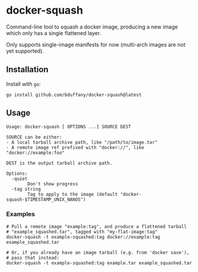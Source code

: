 # docker-squash

Command-line tool to squash a docker image, producing a new image which
only has a single flattened layer.

Only supports single-image manifests for now (multi-arch images are
not yet supported).

## Installation

Install with `go`:

```shell
go install github.com/bduffany/docker-squash@latest
```

## Usage

```
Usage: docker-squash [ OPTIONS ...] SOURCE DEST

SOURCE can be either:
- A local tarball archive path, like "/path/to/image.tar"
- A remote image ref prefixed with "docker://", like "docker://example:foo"

DEST is the output tarball archive path.

Options:
  -quiet
        Don't show progress
  -tag string
        Tag to apply to the image (default "docker-squash-$TIMESTAMP_UNIX_NANOS")
```

### Examples

```shell
# Pull a remote image "example:tag", and produce a flattened tarball
# "example_squashed.tar", tagged with "my-flat-image:tag"
docker-squash -t example-squashed:tag docker://example:tag example_squashed.tar

# Or, if you already have an image tarball (e.g. from 'docker save'),
# pass that instead:
docker-squash -t example-squashed:tag example.tar example_squashed.tar
```
